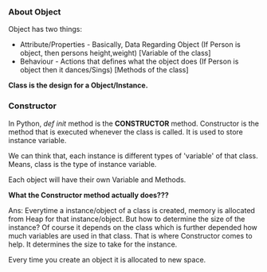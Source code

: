### About Object

Object has two things:
- Attribute/Properties - Basically, Data Regarding Object (If Person is object, then persons height,weight) [Variable of the class]
- Behaviour - Actions that defines what the object does (If Person is object then it dances/Sings) [Methods of the class]

**Class is the design for a Object/Instance.**

### Constructor

In Python, _def init_ method is the **CONSTRUCTOR** method. Constructor is the method that is executed whenever the class is called. It is used to store instance variable. 

 We can think that, each instance is different types of 'variable' of that class. Means, class is the type of instance variable.

 Each object will have their own Variable and Methods.

 **What the Constructor method actually does???**

 Ans: Everytime a instance/object of a class is created, memory is allocated from Heap for that instance/object. But how to determine the size of the instance? Of course it depends on the class which is further depended how much variables are used in that class. That is where Constructor comes to help. It determines the size to take for the instance.

 Every time you create an object it is allocated to new space. 
 